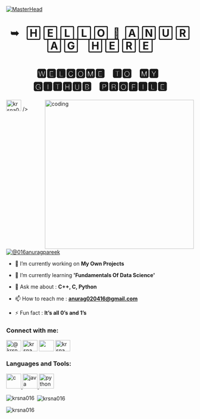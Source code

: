 [![MasterHead](https://camo.githubusercontent.com/ba9f3bd30647e352a3f5e1e45eb45c6ec7bad6155cd16aaedf4a426738da0ca5/68747470733a2f2f696e646f616e616c79746963612e636f6d2f7374617469632f696d616765732f62616e6e6572722e676966)](https://github.com/krsna016)
<h1 align="center"> ➥ ‎ ‎ 🄷 🄴 🄻 🄻 🄾 ‎ 👋 ‎ 🄰 🄽 🅄 🅁 🄰 🄶 ‎ ‎ ‎  🄷 🄴 🅁 🄴</h1>
<h1 align="center"> 🆆🅴🅻🅲🅾🅼🅴 ‎ ‎ 🆃🅾 ‎ ‎ 🅼🆈 ‎ ‎ 🅶🅸🆃🅷🆄🅱 ‎ ‎ 🅿🆁🅾🅵🅸🅻🅴 </h3>
<img align="right" alt="coding" width="400" src="https://media1.giphy.com/media/v1.Y2lkPTc5MGI3NjExNGI5MjEwZWYwN2UyOWJkZmYyYzU2OWE4MDZlODAyY2NhNDNmMTA3MSZjdD1n/qgQUggAC3Pfv687qPC/giphy.gif">

<p align="left"> <img src="https://komarev.com/ghpvc/?username=krsna016&label=Profile%20views&color=0e75b6&style=flat" alt="krsna016" height="30" width="40" /></a> /> </p>

<p align="left"> <a href="https://www.linkedin.com/in/016anuragpareek" target="blank"><img src="https://img.icons8.com/fluency/512/linkedin.png" alt="@016anuragpareek" /></a> </p>

- 🔭 I’m currently working on **My Own Projects**

- 🌱 I’m currently learning **'Fundamentals Of Data Science'**

- 💬 Ask me about : **C++, C, Python**

- 📫 How to reach me : **anurag020416@gmail.com**

- ⚡ Fun fact : **It’s all 0’s and 1’s**

<h3 align="left">Connect with me:</h3>
<p align="left">
<a href="https://twitter.com/@krsna_016" target="blank"><img align="center" src="https://img.icons8.com/fluency/512/twitter.png" alt="@krsna_016" height="30" width="40" /></a>
<a href="https://stackoverflow.com/users/krsna_016" target="blank"><img align="center" src="https://upload.wikimedia.org/wikipedia/commons/thumb/e/ef/Stack_Overflow_icon.svg/1200px-Stack_Overflow_icon.svg.png" alt="krsna_016" height="30" width="40" /></a>
<a href="https://www.hackerrank.com/krsna_016" target="blank"><img align="center" src="https://sr-marketplace-prod.s3.amazonaws.com/wp-content/uploads/2015/08/HackerRank1.png" height="30" width="40" /></a>
<a href="https://www.leetcode.com/krsna_016" target="blank"><img align="center" src="https://cdn.iconscout.com/icon/free/png-256/leetcode-3521542-2944960.png" alt="krsna_016" height="30" width="40" /></a>
</p>

<h3 align="left">Languages and Tools:</h3>
<p align="left"> <a href="https://www.cprogramming.com/" target="_blank" rel="noreferrer"> <img src="https://upload.wikimedia.org/wikipedia/commons/thumb/1/18/C_Programming_Language.svg/695px-C_Programming_Language.svg.png" alt="c" width="40" height="40"/> </a> <a href="https://www.java.com" target="_blank" rel="noreferrer"> <img src="https://seeklogo.com/images/J/java-logo-7F8B35BAB3-seeklogo.com.png" alt="java" width="40" height="40"/> </a> <a href="https://www.python.org" target="_blank" rel="noreferrer"> <img src="https://upload.wikimedia.org/wikipedia/commons/thumb/c/c3/Python-logo-notext.svg/1869px-Python-logo-notext.svg.png" alt="python" width="40" height="40"/> </a> </p>

<p><img align="left" src="https://github-readme-stats.vercel.app/api/top-langs?username=krsna016&show_icons=true&locale=en&layout=compact" alt="krsna016" /></p>

<p>&nbsp;<img align="center" src="https://github-readme-stats.vercel.app/api?username=krsna016&show_icons=true&locale=en" alt="krsna016" /></p>

<p><img align="center" src="https://github-readme-streak-stats.herokuapp.com/?user=krsna016&" alt="krsna016" /></p>
